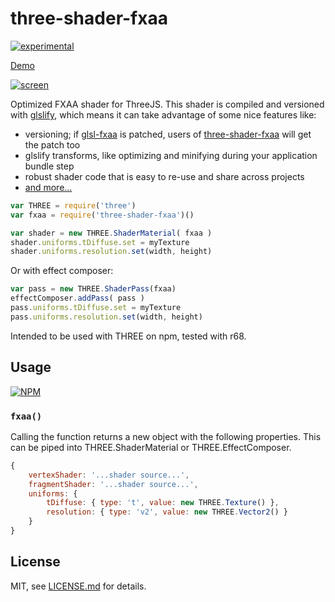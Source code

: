 # three-shader-fxaa

[![experimental](http://badges.github.io/stability-badges/dist/experimental.svg)](http://github.com/badges/stability-badges)


[Demo](http://mattdesl.github.io/three-shader-fxaa/demo/static/)

[![screen](http://i.imgur.com/Qsjt7z5.png)](http://mattdesl.github.io/three-shader-fxaa/demo/static/)

Optimized FXAA shader for ThreeJS. This shader is compiled and versioned with [glslify](glslify), which means it can take advantage of some nice features like:

- versioning; if [glsl-fxaa](https://www.npmjs.org/package/glsl-fxaa) is patched, users of [three-shader-fxaa](https://www.npmjs.org/package/three-shader-fxaa) will get the patch too
- glslify transforms, like optimizing and minifying during your application bundle step
- robust shader code that is easy to re-use and share across projects
- [and more...](http://mattdesl.svbtle.com/glslify)


```js
var THREE = require('three')
var fxaa = require('three-shader-fxaa')()

var shader = new THREE.ShaderMaterial( fxaa ) 
shader.uniforms.tDiffuse.set = myTexture
shader.uniforms.resolution.set(width, height)
```

Or with effect composer:
```js
var pass = new THREE.ShaderPass(fxaa) 
effectComposer.addPass( pass )
pass.uniforms.tDiffuse.set = myTexture
pass.uniforms.resolution.set(width, height)
```

Intended to be used with THREE on npm, tested with r68.

## Usage

[![NPM](https://nodei.co/npm/three-shader-fxaa.png)](https://nodei.co/npm/three-shader-fxaa/)

### ```fxaa()```

Calling the function returns a new object with the following properties. This can be piped into THREE.ShaderMaterial or THREE.EffectComposer.

```js
{
	vertexShader: '...shader source...',
	fragmentShader: '...shader source...',
	uniforms: { 
		tDiffuse: { type: 't', value: new THREE.Texture() },
		resolution: { type: 'v2', value: new THREE.Vector2() }
    }
}
```

## License

MIT, see [LICENSE.md](http://github.com/mattdesl/three-shader-fxaa/blob/master/LICENSE.md) for details.
